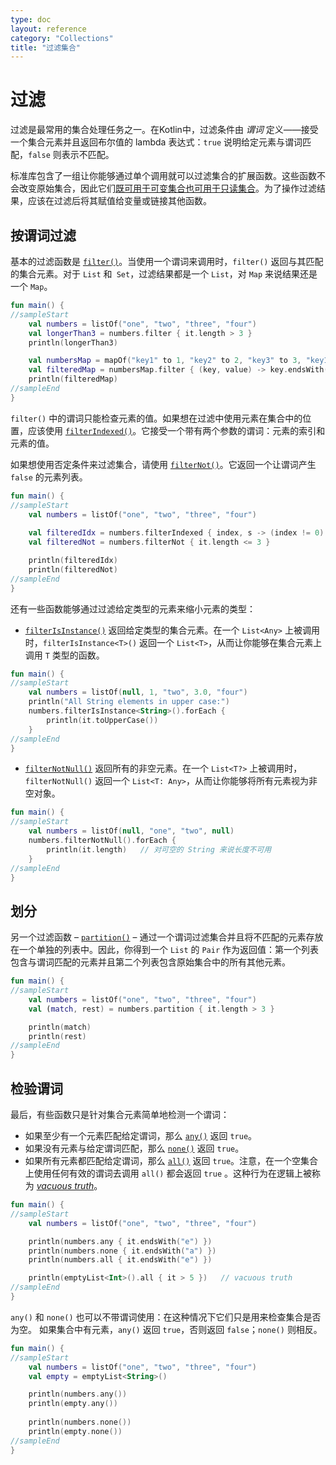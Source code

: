 ```yaml
---
type: doc
layout: reference
category: "Collections"
title: "过滤集合"
---
```


# 过滤

过滤是最常用的集合处理任务之一。<!--
-->在Kotlin中，过滤条件由 _谓词_ 定义——接受一个集合元素并且返回布尔值的 lambda 表达式：`true` 说明给定元素与谓词匹配，`false` 则表示不匹配。

标准库包含了一组让你能够通过单个调用就可以过滤集合的扩展函数。<!--
-->这些函数不会改变原始集合，因此它们[既可用于可变集合也可用于只读集合](collections-overview.html#集合类型)。<!--
-->为了操作过滤结果，应该在过滤后将其赋值给变量或链接其他函数。

## 按谓词过滤

基本的过滤函数是 [`filter()`](https://kotlinlang.org/api/latest/jvm/stdlib/kotlin.collections/filter.html)。<!--
-->当使用一个谓词来调用时，`filter()` 返回与其匹配的集合元素。<!--
-->对于 `List` 和` Set`，过滤结果都是一个 `List`，对 `Map` 来说结果还是一个 `Map`。

<div class="sample" markdown="1" theme="idea" data-min-compiler-version="1.3">

```kotlin
fun main() {
//sampleStart
    val numbers = listOf("one", "two", "three", "four")  
    val longerThan3 = numbers.filter { it.length > 3 }
    println(longerThan3)

    val numbersMap = mapOf("key1" to 1, "key2" to 2, "key3" to 3, "key11" to 11)
    val filteredMap = numbersMap.filter { (key, value) -> key.endsWith("1") && value > 10}
    println(filteredMap)
//sampleEnd
}
```
</div>

`filter()` 中的谓词只能检查元素的值。<!--
-->如果想在过滤中使用元素在集合中的位置，应该使用 [`filterIndexed()`](https://kotlinlang.org/api/latest/jvm/stdlib/kotlin.collections/filter-indexed.html)。<!--
-->它接受一个带有两个参数的谓词：元素的索引和元素的值。

如果想使用否定条件来过滤集合，请使用 [`filterNot()`](https://kotlinlang.org/api/latest/jvm/stdlib/kotlin.collections/filter-not.html)。<!--
-->它返回一个让谓词产生 `false` 的元素列表。

<div class="sample" markdown="1" theme="idea" data-min-compiler-version="1.3">

```kotlin
fun main() {
//sampleStart
    val numbers = listOf("one", "two", "three", "four")
    
    val filteredIdx = numbers.filterIndexed { index, s -> (index != 0) && (s.length < 5)  }
    val filteredNot = numbers.filterNot { it.length <= 3 }

    println(filteredIdx)
    println(filteredNot)
//sampleEnd
}
```
</div>

还有一些函数能够通过过滤给定类型的元素来缩小元素的类型：

* [`filterIsInstance()`](https://kotlinlang.org/api/latest/jvm/stdlib/kotlin.collections/filter-is-instance.html) 返回给定类型的集合元素。在一个 `List<Any>` 上被调用时，`filterIsInstance<T>()` 返回一个 `List<T>`，从而让你能够在集合元素上调用 `T` 类型的函数。

<div class="sample" markdown="1" theme="idea" data-min-compiler-version="1.3">

```kotlin
fun main() {
//sampleStart
    val numbers = listOf(null, 1, "two", 3.0, "four")
    println("All String elements in upper case:")
    numbers.filterIsInstance<String>().forEach {
        println(it.toUpperCase())
    }
//sampleEnd
}
```
</div>

* [`filterNotNull()`](https://kotlinlang.org/api/latest/jvm/stdlib/kotlin.collections/filter-not-null.html) 返回所有的非空元素。在一个 `List<T?>` 上被调用时，`filterNotNull()` 返回一个 `List<T: Any>`，从而让你能够将所有元素视为非空对象。

<div class="sample" markdown="1" theme="idea" data-min-compiler-version="1.3">

```kotlin
fun main() {
//sampleStart
    val numbers = listOf(null, "one", "two", null)
    numbers.filterNotNull().forEach {
        println(it.length)   // 对可空的 String 来说长度不可用
    }
//sampleEnd
}
```
</div>

## 划分

另一个过滤函数 – [`partition()`](https://kotlinlang.org/api/latest/jvm/stdlib/kotlin.collections/partition.html) – 通过一个谓词过滤集合并且将不匹配的元素存放在一个单独的列表中。<!--
-->因此，你得到一个 `List` 的 `Pair` 作为返回值：第一个列表包含与谓词匹配的元素并且第二个列表包含原始集合中的所有其他元素。

<div class="sample" markdown="1" theme="idea" data-min-compiler-version="1.3">

```kotlin
fun main() {
//sampleStart
    val numbers = listOf("one", "two", "three", "four")
    val (match, rest) = numbers.partition { it.length > 3 }

    println(match)
    println(rest)
//sampleEnd
}
```
</div>

## 检验谓词

最后，有些函数只是针对集合元素简单地检测一个谓词：

* 如果至少有一个元素匹配给定谓词，那么 [`any()`](https://kotlinlang.org/api/latest/jvm/stdlib/kotlin.collections/any.html) 返回 `true`。
* 如果没有元素与给定谓词匹配，那么 [`none()`](https://kotlinlang.org/api/latest/jvm/stdlib/kotlin.collections/none.html) 返回 `true`。
* 如果所有元素都匹配给定谓词，那么 [`all()`](https://kotlinlang.org/api/latest/jvm/stdlib/kotlin.collections/all.html) 返回 `true`。注意，在一个空集合上使用任何有效的谓词去调用 `all()` 都会返回 `true` 。这种行为在逻辑上被称为 [_vacuous truth_](https://en.wikipedia.org/wiki/Vacuous_truth)。

<div class="sample" markdown="1" theme="idea" data-min-compiler-version="1.3">

```kotlin
fun main() {
//sampleStart
    val numbers = listOf("one", "two", "three", "four")

    println(numbers.any { it.endsWith("e") })
    println(numbers.none { it.endsWith("a") })
    println(numbers.all { it.endsWith("e") })

    println(emptyList<Int>().all { it > 5 })   // vacuous truth
//sampleEnd
}
```
</div>

`any()` 和 `none()` 也可以不带谓词使用：在这种情况下它们只是用来检查集合是否为空。
如果集合中有元素，`any()` 返回 `true`，否则返回 `false`；`none()` 则相反。

<div class="sample" markdown="1" theme="idea" data-min-compiler-version="1.3">

```kotlin
fun main() {
//sampleStart
    val numbers = listOf("one", "two", "three", "four")
    val empty = emptyList<String>()

    println(numbers.any())
    println(empty.any())
    
    println(numbers.none())
    println(empty.none())
//sampleEnd
}
```
</div>

